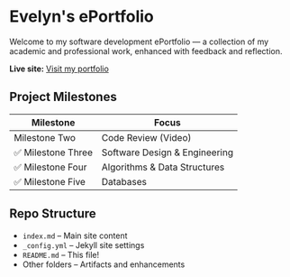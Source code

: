 
# Evelyn's ePortfolio

Welcome to my software development ePortfolio — a collection of my academic and professional work, enhanced with feedback and reflection.

**Live site:** [Visit my portfolio](https://evelyn189.github.io/my-eportfolio)

## Project Milestones

| Milestone | Focus |
|----------|--------|
|  Milestone Two | Code Review (Video)|
| ✅ Milestone Three | Software Design & Engineering|
| ✅ Milestone Four | Algorithms & Data Structures|
| ✅ Milestone Five | Databases|


## Repo Structure

- `index.md` – Main site content
- `_config.yml` – Jekyll site settings
- `README.md` – This file!
- Other folders – Artifacts and enhancements
